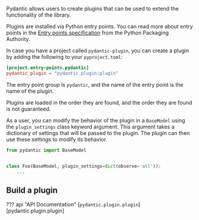 Pydantic allows users to create plugins that can be used to extend the functionality of the library.

Plugins are installed via Python entry points. You can read more about entry points in the
[Entry points specification](https://packaging.python.org/specifications/entry-points/) from the
Python Packaging Authority.

In case you have a project called `pydantic-plugin`, you can create a plugin by adding the following
to your `pyproject.toml`:

```toml
[project.entry-points.pydantic]
pydantic_plugin = "pydantic_plugin:plugin"
```

The entry point group is `pydantic`, and the name of the entry point is the name of the plugin.

Plugins are loaded in the order they are found, and the order they are found is not guaranteed.

As a user, you can modify the behavior of the plugin in a `BaseModel` using the `plugin_settings`
class keyword argument. This argument takes a dictionary of settings that will be passed to the
plugin. The plugin can then use these settings to modify its behavior.

```py test="skip"
from pydantic import BaseModel


class Foo(BaseModel, plugin_settings=dict(observe='all')):
    ...
```

## Build a plugin

??? api "API Documentation"
    [`pydantic.plugin.plugin`][pydantic.plugin.plugin]<br>

